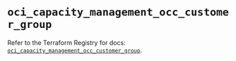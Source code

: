 # `oci_capacity_management_occ_customer_group`

Refer to the Terraform Registry for docs: [`oci_capacity_management_occ_customer_group`](https://registry.terraform.io/providers/oracle/oci/6.18.0/docs/resources/capacity_management_occ_customer_group).
